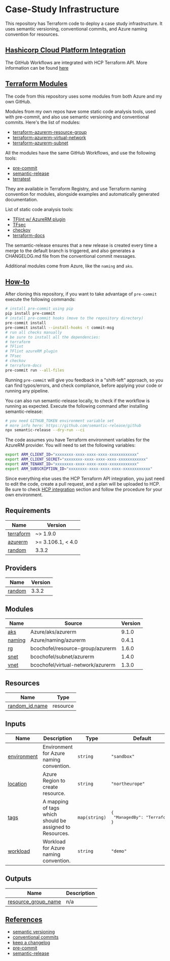 # Case-Study Infrastructure

This repository has Terraform code to deploy a case study infrastructure.
It uses semantic versioning, conventional commits, and Azure naming convention for resources.

## [Hashicorp Cloud Platform Integration](sec-hcp-integration)

The GitHub Workflows are integrated with HCP Terraform API.
More information can be found [here](https://developer.hashicorp.com/terraform/tutorials/automation/github-actions#set-up-hcp-terraform)

## [Terraform Modules](sec-terraform-modules)

The code from this repository uses some modules from both Azure and my own GitHub.

Modules from my own repos have some static code analysis tools, used with pre-commit, and also use semantic versioning and conventional commits.
Here's the list of modules:

- [terraform-azurerm-resource-group](https://github.com/bcochofel/terraform-azurerm-resource-group)
- [terraform-azurerm-virtual-network](https://github.com/bcochofel/terraform-azurerm-virtual-network)
- [terraform-azurerm-subnet](https://github.com/bcochofel/terraform-azurerm-subnet)

All the modules have the same GitHub Workflows, and use the following tools:

- [pre-commit](https://pre-commit.com/)
- [semantic-release](https://semantic-release.gitbook.io/semantic-release)
- [terratest](https://terratest.gruntwork.io/)

They are available in Terraform Registry, and use Terraform naming convention for modules, alongside examples and automatically generated documentation.

List of static code analysis tools:

- [TFlint w/ AzureRM plugin](https://github.com/terraform-linters/tflint)
- [TFsec](https://github.com/aquasecurity/tfsec)
- [checkov](https://www.checkov.io/)
- [terraform-docs](https://terraform-docs.io/)

The semantic-release ensures that a new release is created every time a merge to the default branch is triggered, and also generates a CHANGELOG.md file from the conventional commit messages.

Additional modules come from Azure, like the `naming` and `aks`.

## [How-to](sec-how-to)

After cloning this repository, if you want to take advantage of `pre-commit` execute the following commands:

```bash
# install pre-commit using pip
pip install pre-commit
# install pre-commit hooks (move to the repository directory)
pre-commit install
pre-commit install --install-hooks -t commit-msg
# run all checks manually
# be sure to install all the dependencies:
# terraform
# TFlint
# TFlint azureRM plugin
# TFsec
# checkov
# terraform-docs
pre-commit run --all-files
```

Running `pre-commit` will give you feedback in a "shift-left" approach, so you can find typos/errors, and check compliance, before applying your code or running any pipeline.

You can also run semantic-release locally, to check if the workflow is running as expected.
Execute the following command after installing semantic-release:

```bash
# you need GITHUB_TOKEN environment variable set
# more info here: https://github.com/semantic-release/github
npx semantic-release --dry-run --ci
```

The code assumes you have Terraform environment variables for the AzureRM provider. You will need to set the following variables:

```bash
export ARM_CLIENT_ID="xxxxxxxx-xxxx-xxxx-xxxx-xxxxxxxxxxxx"
export ARM_CLIENT_SECRET="xxxxxxxx-xxxx-xxxx-xxxx-xxxxxxxxxxxx"
export ARM_TENANT_ID="xxxxxxxx-xxxx-xxxx-xxxx-xxxxxxxxxxxx"
export ARM_SUBSCRIPTION_ID="xxxxxxxx-xxxx-xxxx-xxxx-xxxxxxxxxxxx"
```

Since everything else uses the HCP Terraform API integration, you just need to edit the code, create a pull request, and a plan will be uploaded to HCP.
Be sure to check [HCP integration](sec-hcp-integration) section and follow the procedure for your own environment.

<!-- BEGINNING OF PRE-COMMIT-TERRAFORM DOCS HOOK -->
## Requirements

| Name | Version |
|------|---------|
| <a name="requirement_terraform"></a> [terraform](#requirement\_terraform) | ~> 1.9.0 |
| <a name="requirement_azurerm"></a> [azurerm](#requirement\_azurerm) | >= 3.106.1, < 4.0 |
| <a name="requirement_random"></a> [random](#requirement\_random) | 3.3.2 |

## Providers

| Name | Version |
|------|---------|
| <a name="provider_random"></a> [random](#provider\_random) | 3.3.2 |

## Modules

| Name | Source | Version |
|------|--------|---------|
| <a name="module_aks"></a> [aks](#module\_aks) | Azure/aks/azurerm | 9.1.0 |
| <a name="module_naming"></a> [naming](#module\_naming) | Azure/naming/azurerm | 0.4.1 |
| <a name="module_rg"></a> [rg](#module\_rg) | bcochofel/resource-group/azurerm | 1.6.0 |
| <a name="module_snet"></a> [snet](#module\_snet) | bcochofel/subnet/azurerm | 1.4.0 |
| <a name="module_vnet"></a> [vnet](#module\_vnet) | bcochofel/virtual-network/azurerm | 1.3.0 |

## Resources

| Name | Type |
|------|------|
| [random_id.name](https://registry.terraform.io/providers/hashicorp/random/3.3.2/docs/resources/id) | resource |

## Inputs

| Name | Description | Type | Default | Required |
|------|-------------|------|---------|:--------:|
| <a name="input_environment"></a> [environment](#input\_environment) | Environment for Azure naming convention. | `string` | `"sandbox"` | no |
| <a name="input_location"></a> [location](#input\_location) | Azure Region to create resource. | `string` | `"northeurope"` | no |
| <a name="input_tags"></a> [tags](#input\_tags) | A mapping of tags which should be assigned to Resources. | `map(string)` | <pre>{<br>  "ManagedBy": "Terraform"<br>}</pre> | no |
| <a name="input_workload"></a> [workload](#input\_workload) | Workload for Azure naming convention. | `string` | `"demo"` | no |

## Outputs

| Name | Description |
|------|-------------|
| <a name="output_resource_group_name"></a> [resource\_group\_name](#output\_resource\_group\_name) | n/a |
<!-- END OF PRE-COMMIT-TERRAFORM DOCS HOOK -->

## [References](sec-references)

- [semantic versioning](https://semver.org/)
- [conventional commits](https://www.conventionalcommits.org/en/v1.0.0/)
- [keep a changelog](https://keepachangelog.com/en/1.1.0/)
- [pre-commit](https://pre-commit.com/)
- [semantic-release](https://semantic-release.gitbook.io/semantic-release)
